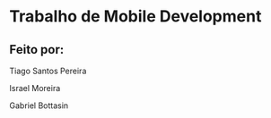# Trabalho de Mobile Development




## Feito por:
Tiago Santos Pereira 

Israel Moreira

Gabriel Bottasin
